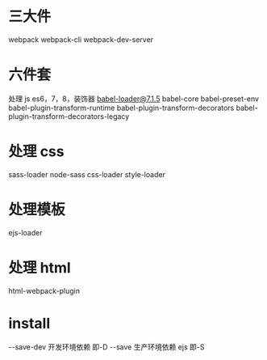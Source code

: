 # 三大件

webpack
webpack-cli
webpack-dev-server

# 六件套

处理 js es6，7，8，装饰器
babel-loader@7.1.5
babel-core
babel-preset-env
babel-plugin-transform-runtime
babel-plugin-transform-decorators
babel-plugin-transform-decorators-legacy

# 处理 css

sass-loader
node-sass
css-loader
style-loader

# 处理模板

ejs-loader

# 处理 html

html-webpack-plugin

# install

--save-dev 开发环境依赖 即-D
--save 生产环境依赖 ejs 即-S
